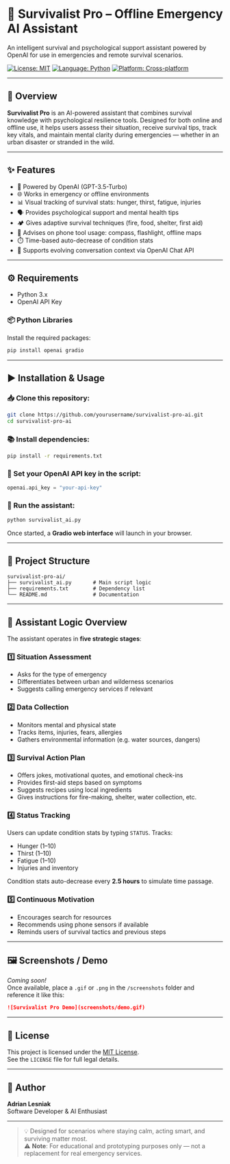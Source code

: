 # 🧭 Survivalist Pro – Offline Emergency AI Assistant

An intelligent survival and psychological support assistant powered by OpenAI for use in emergencies and remote survival scenarios.

[![License: MIT](https://img.shields.io/badge/License-MIT-yellow.svg)](https://opensource.org/licenses/MIT)
[![Language: Python](https://img.shields.io/badge/Language-Python-blue.svg)](https://www.python.org/)
[![Platform: Cross-platform](https://img.shields.io/badge/Platform-Windows%20%7C%20macOS%20%7C%20Linux-lightgrey.svg)](https://www.python.org/downloads/)

---

## 🧠 Overview

**Survivalist Pro** is an AI-powered assistant that combines survival knowledge with psychological resilience tools. Designed for both online and offline use, it helps users assess their situation, receive survival tips, track key vitals, and maintain mental clarity during emergencies — whether in an urban disaster or stranded in the wild.

---

## ✨ Features

- 🧠 Powered by OpenAI (GPT-3.5-Turbo)
- 🌐 Works in emergency or offline environments
- 📊 Visual tracking of survival stats: hunger, thirst, fatigue, injuries
- 🗣️ Provides psychological support and mental health tips
- 🏕️ Gives adaptive survival techniques (fire, food, shelter, first aid)
- 📱 Advises on phone tool usage: compass, flashlight, offline maps
- ⏱️ Time-based auto-decrease of condition stats
- 🔁 Supports evolving conversation context via OpenAI Chat API

---

## ⚙️ Requirements

- Python 3.x
- OpenAI API Key

### 📦 Python Libraries

Install the required packages:

```bash
pip install openai gradio
```

---

## ▶️ Installation & Usage

### 📥 Clone this repository:

```bash
git clone https://github.com/yourusername/survivalist-pro-ai.git
cd survivalist-pro-ai
```

### 📚 Install dependencies:

```bash
pip install -r requirements.txt
```

### 🔑 Set your OpenAI API key in the script:

```python
openai.api_key = "your-api-key"
```

### 🚀 Run the assistant:

```bash
python survivalist_ai.py
```

Once started, a **Gradio web interface** will launch in your browser.

---

## 📁 Project Structure

```
survivalist-pro-ai/
├── survivalist_ai.py       # Main script logic
├── requirements.txt        # Dependency list
└── README.md               # Documentation
```

---

## 🧩 Assistant Logic Overview

The assistant operates in **five strategic stages**:

### 1️⃣ Situation Assessment

- Asks for the type of emergency
- Differentiates between urban and wilderness scenarios
- Suggests calling emergency services if relevant

### 2️⃣ Data Collection

- Monitors mental and physical state
- Tracks items, injuries, fears, allergies
- Gathers environmental information (e.g. water sources, dangers)

### 3️⃣ Survival Action Plan

- Offers jokes, motivational quotes, and emotional check-ins
- Provides first-aid steps based on symptoms
- Suggests recipes using local ingredients
- Gives instructions for fire-making, shelter, water collection, etc.

### 4️⃣ Status Tracking

Users can update condition stats by typing `STATUS`. Tracks:

- Hunger (1–10)
- Thirst (1–10)
- Fatigue (1–10)
- Injuries and inventory

Condition stats auto-decrease every **2.5 hours** to simulate time passage.

### 5️⃣ Continuous Motivation

- Encourages search for resources
- Recommends using phone sensors if available
- Reminds users of survival tactics and previous steps

---

## 🖼️ Screenshots / Demo

_Coming soon!_  
Once available, place a `.gif` or `.png` in the `/screenshots` folder and reference it like this:

```markdown
![Survivalist Pro Demo](screenshots/demo.gif)
```

---

## 📃 License

This project is licensed under the [MIT License](https://opensource.org/licenses/MIT).  
See the `LICENSE` file for full legal details.

---

## 👤 Author

**Adrian Lesniak**  
Software Developer & AI Enthusiast

---

> 💡 Designed for scenarios where staying calm, acting smart, and surviving matter most.  
> ⚠️ **Note**: For educational and prototyping purposes only — not a replacement for real emergency services.
